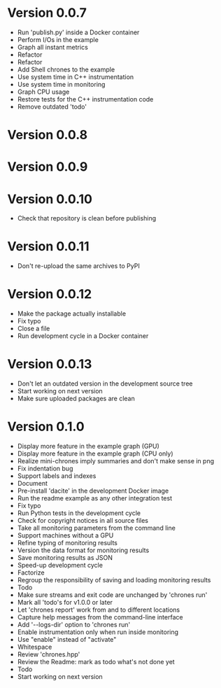 <!--
Copyright 2020-2022 Laurent Cabaret
Copyright 2020-2022 Vincent Jacques
-->

# Version 0.0.7

- Run 'publish.py' inside a Docker container
- Perform I/Os in the example
- Graph all instant metrics
- Refactor
- Refactor
- Add Shell chrones to the example
- Use system time in C++ instrumentation
- Use system time in monitoring
- Graph CPU usage
- Restore tests for the C++ instrumentation code
- Remove outdated 'todo'

# Version 0.0.8


# Version 0.0.9


# Version 0.0.10

- Check that repository is clean before publishing

# Version 0.0.11

- Don't re-upload the same archives to PyPI

# Version 0.0.12

- Make the package actually installable
- Fix typo
- Close a file
- Run development cycle in a Docker container

# Version 0.0.13

- Don't let an outdated version in the development source tree
- Start working on next version
- Make sure uploaded packages are clean

# Version 0.1.0

- Display more feature in the example graph (GPU)
- Display more feature in the example graph (CPU only)
- Realize mini-chrones imply summaries and don't make sense in png
- Fix indentation bug
- Support labels and indexes
- Document
- Pre-install 'dacite' in the development Docker image
- Run the readme example as any other integration test
- Fix typo
- Run Python tests in the development cycle
- Check for copyright notices in all source files
- Take all monitoring parameters from the command line
- Support machines without a GPU
- Refine typing of monitoring results
- Version the data format for monitoring results
- Save monitoring results as JSON
- Speed-up development cycle
- Factorize
- Regroup the responsibility of saving and loading monitoring results
- Todo
- Make sure streams and exit code are unchanged by 'chrones run'
- Mark all 'todo's for v1.0.0 or later
- Let 'chrones report' work from and to different locations
- Capture help messages from the command-line interface
- Add '--logs-dir' option to 'chrones run'
- Enable instrumentation only when run inside monitoring
- Use "enable" instead of "activate"
- Whitespace
- Review 'chrones.hpp'
- Review the Readme: mark as todo what's not done yet
- Todo
- Start working on next version
